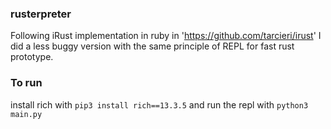 ### rusterpreter
Following iRust implementation in ruby in 'https://github.com/tarcieri/irust' I did a less buggy version with the same principle of REPL for fast rust prototype.

### To run
install rich with `pip3 install rich==13.3.5` and run the repl with `python3 main.py`
